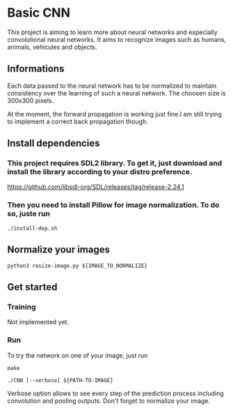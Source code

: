 # Basic CNN

This project is aiming to learn more about neural networks and especially convolutional neural networks. It aims to recognize images such as humans, animals, vehicules and objects.

## Informations

Each data passed to the neural network has to be normalized to maintain consistency over the learning of such a neural network. The choosen size is 300x300 pixels.

At the moment, the forward propagation is working just fine.I am still trying to implement a correct back propagation though.

## Install dependencies

### This project requires SDL2 library. To get it, just download and install the library according to your distro preference.

https://github.com/libsdl-org/SDL/releases/tag/release-2.24.1

### Then you need to install Pillow for image normalization. To do so, juste run 
```./install-dep.sh```

## Normalize your images

```python3 resize-image.py ${IMAGE_TO_NORMALIZE}```

## Get started

### Training

Not implemented yet.

### Run

To try the network on one of your image, just run

```make```

```./CNN [--verbose] ${PATH-TO-IMAGE}```

Verbose option allows to see every step of the prediction process including convolution and pooling outputs.
Don't forget to normalize your image.
